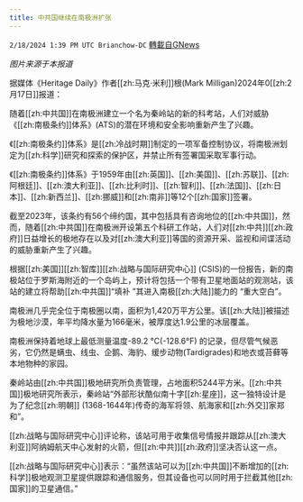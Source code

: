 ```yaml
---
title: 中共国继续在南极洲扩张
---
```

`2/18/2024 1:39 PM UTC Brianchow-DC` [轉載自GNews](https://gnews.org/articles/2320467)

*图片来源于本报道*

据媒体《Heritage Daily》作者[[zh:马克·米利]]根(Mark Milligan)2024年0[[zh:2月17日]]报道：

随着[[zh:中共国]]在南极洲建立一个名为秦岭站的新的科考站，人们对威胁《[[zh:南极条约]]体系》(ATS)的潜在环境和安全影响重新产生了兴趣。

《[[zh:南极条约]]体系》是[[zh:冷战时期]]制定的一项军备控制协议，将南极洲划定为[[zh:科学]]研究和探索的保护区，并禁止所有签署国采取军事行动。

《[[zh:南极条约]]体系》于1959年由[[zh:英国]]、[[zh:美国]]、[[zh:苏联]]、[[zh:阿根廷]]、[[zh:澳大利亚]]、[[zh:比利时]]、[[zh:智利]]、[[zh:法国]]、[[zh:日本]]、[[zh:新西兰]]、[[zh:挪威]]和[[zh:南非]]等12个[[zh:国家]]签署。

截至2023年，该条约有56个缔约国，其中包括具有咨询地位的[[zh:中共国]]，然而，随着[[zh:中共国]]在南极洲开设第五个科研工作站，人们对[[zh:中共]][[zh:政府]]日益增长的极地存在以及对[[zh:澳大利亚]]等国的资源开采、监视和间谍活动的威胁重新产生了兴趣。

根据[[zh:美国]][[zh:智库]][[zh:战略与国际研究中心]] (CSIS)的一份报告，新的南极站位于罗斯海附近的一个岛屿上，预计将包括一个带有卫星地面站的观测站，该站的建立将帮助[[zh:中共国]]“填补 ”其进入南极[[zh:大陆]]能力的 “重大空白”。

南极洲几乎完全位于南极圈以南，面积为1,420万平方公里。该[[zh:大陆]]被描述为极地沙漠，年平均降水量为166毫米，被厚度达1.9公里的冰层覆盖。

南极洲保持着地球上最低测量温度\-89.2 °C(-128.6°F) 的记录，但尽管气候恶劣，它仍然是螨虫、线虫、企鹅、海豹、缓步动物(Tardigrades)和地衣或苔藓等本地物种的家园。

秦岭站由[[zh:中共国]]极地研究所负责管理，占地面积5244平方米。[[zh:中共国]]极地研究所表示，秦岭站“外部形状酷似南十字[[zh:星座]]，这一独特设计是为了纪念[[zh:明朝]] (1368-1644年)传奇的海军将领、航海家和[[zh:外交]]家郑和”。

[[zh:战略与国际研究中心]]评论称，该站可用于收集信号情报并跟踪从[[zh:澳大利亚]]阿纳姆航天中心发射的火箭，但[[zh:中共]][[zh:政府]]坚决否认这一点。

[[zh:战略与国际研究中心]]表示：“虽然该站可以为[[zh:中共国]]不断增加的[[zh:科学]]极地观测卫星提供跟踪和通信服务，但其设备也可以同时用于拦截其他[[zh:国家]]的卫星通信。”

